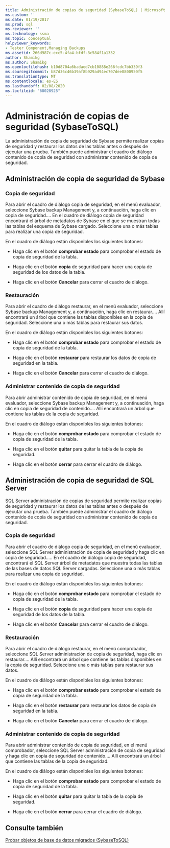 ```yaml
---
title: Administración de copias de seguridad (SybaseToSQL) | Microsoft Docs
ms.custom: ''
ms.date: 01/19/2017
ms.prod: sql
ms.reviewer: ''
ms.technology: ssma
ms.topic: conceptual
helpviewer_keywords:
- Tester Component,Managing Backups
ms.assetid: 266d987c-ecc5-4fa4-bfdf-8c584f1a1332
author: Shamikg
ms.author: Shamikg
ms.openlocfilehash: b10d8704a6badaed7cb10888e266fcdc7bb339f3
ms.sourcegitcommit: b87d36c46b39af8b929ad94ec707dee8800950f5
ms.translationtype: MT
ms.contentlocale: es-ES
ms.lasthandoff: 02/08/2020
ms.locfileid: "68028925"
---
```

# <a name="managing-backups-sybasetosql"></a>Administración de copias de seguridad (SybaseToSQL)
La administración de copia de seguridad de Sybase permite realizar copias de seguridad y restaurar los datos de las tablas antes o después de ejecutar una prueba. También puede administrar el cuadro de diálogo contenido de copia de seguridad con administrar contenido de copia de seguridad.  
  
## <a name="sybase-backup-management"></a>Administración de copia de seguridad de Sybase  
  
### <a name="backup"></a>Copia de seguridad  
Para abrir el cuadro de diálogo copia de seguridad, en el menú evaluador, seleccione Sybase backup Management y, a continuación, haga clic en copia de seguridad.... En el cuadro de diálogo copia de seguridad encontrará el árbol de metadatos de Sybase en el que se muestran todas las tablas del esquema de Sybase cargado. Seleccione una o más tablas para realizar una copia de seguridad.  
  
En el cuadro de diálogo están disponibles los siguientes botones:  
  
-   Haga clic en el botón **comprobar estado** para comprobar el estado de copia de seguridad de la tabla.  
  
-   Haga clic en el botón **copia** de seguridad para hacer una copia de seguridad de los datos de la tabla.  
  
-   Haga clic en el botón **Cancelar** para cerrar el cuadro de diálogo.  
  
### <a name="restore"></a>Restauración  
Para abrir el cuadro de diálogo restaurar, en el menú evaluador, seleccione Sybase backup Management y, a continuación, haga clic en restaurar.... Allí encontrará un árbol que contiene las tablas disponibles en la copia de seguridad. Seleccione una o más tablas para restaurar sus datos.  
  
En el cuadro de diálogo están disponibles los siguientes botones:  
  
-   Haga clic en el botón **comprobar estado** para comprobar el estado de copia de seguridad de la tabla.  
  
-   Haga clic en el botón **restaurar** para restaurar los datos de copia de seguridad en la tabla.  
  
-   Haga clic en el botón **Cancelar** para cerrar el cuadro de diálogo.  
  
### <a name="managing-backup-contents"></a>Administrar contenido de copia de seguridad  
Para abrir administrar contenido de copia de seguridad, en el menú evaluador, seleccione Sybase backup Management y, a continuación, haga clic en copia de seguridad de contenido.... Allí encontrará un árbol que contiene las tablas de la copia de seguridad.  
  
En el cuadro de diálogo están disponibles los siguientes botones:  
  
-   Haga clic en el botón **comprobar estado** para comprobar el estado de copia de seguridad de la tabla.  
  
-   Haga clic en el botón **quitar** para quitar la tabla de la copia de seguridad.  
  
-   Haga clic en el botón **cerrar** para cerrar el cuadro de diálogo.  
  
## <a name="sql-server-backup-management"></a>Administración de copia de seguridad de SQL Server  
SQL Server administración de copias de seguridad permite realizar copias de seguridad y restaurar los datos de las tablas antes o después de ejecutar una prueba. También puede administrar el cuadro de diálogo contenido de copia de seguridad con administrar contenido de copia de seguridad.  
  
### <a name="backup"></a>Copia de seguridad  
Para abrir el cuadro de diálogo copia de seguridad, en el menú evaluador, seleccione SQL Server administración de copia de seguridad y haga clic en copia de seguridad..... En el cuadro de diálogo copia de seguridad, encontrará el SQL Server árbol de metadatos que muestra todas las tablas de las bases de datos SQL Server cargadas. Seleccione una o más tablas para realizar una copia de seguridad.  
  
En el cuadro de diálogo están disponibles los siguientes botones:  
  
-   Haga clic en el botón **comprobar estado** para comprobar el estado de copia de seguridad de la tabla.  
  
-   Haga clic en el botón **copia** de seguridad para hacer una copia de seguridad de los datos de la tabla.  
  
-   Haga clic en el botón **Cancelar** para cerrar el cuadro de diálogo.  
  
### <a name="restore"></a>Restauración  
Para abrir el cuadro de diálogo restaurar, en el menú comprobador, seleccione SQL Server administración de copia de seguridad, haga clic en restaurar.... Allí encontrará un árbol que contiene las tablas disponibles en la copia de seguridad. Seleccione una o más tablas para restaurar sus datos.  
  
En el cuadro de diálogo están disponibles los siguientes botones:  
  
-   Haga clic en el botón **comprobar estado** para comprobar el estado de copia de seguridad de la tabla.  
  
-   Haga clic en el botón **restaurar** para restaurar los datos de copia de seguridad en la tabla.  
  
-   Haga clic en el botón **Cancelar** para cerrar el cuadro de diálogo.  
  
### <a name="managing-backup-contents"></a>Administrar contenido de copia de seguridad  
Para abrir administrar contenido de copia de seguridad, en el menú comprobador, seleccione SQL Server administración de copia de seguridad y haga clic en copia de seguridad de contenido.... Allí encontrará un árbol que contiene las tablas de la copia de seguridad.  
  
En el cuadro de diálogo están disponibles los siguientes botones:  
  
-   Haga clic en el botón **comprobar estado** para comprobar el estado de copia de seguridad de la tabla.  
  
-   Haga clic en el botón **quitar** para quitar la tabla de la copia de seguridad.  
  
-   Haga clic en el botón **cerrar** para cerrar el cuadro de diálogo.  
  
## <a name="see-also"></a>Consulte también  
[Probar objetos de base de datos migrados &#40;SybaseToSQL&#41;](../../ssma/sybase/testing-migrated-database-objects-sybasetosql.md)  
  
